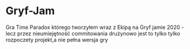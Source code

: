 # Gryf-Jam
Gra Time Paradox którego tworzyłem wraz z Ekipą na Gryf jamie 2020 - lecz przez nieumiejętność commitowania drużynowo jest to tylko tylko rozpoczety projekt,a nie pełna wersja gry
